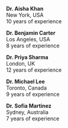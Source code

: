 **Dr. Aisha Khan**  
New York, USA  
10 years of experience  

**Dr. Benjamin Carter**  
Los Angeles, USA  
8 years of experience  

**Dr. Priya Sharma**  
London, UK  
12 years of experience  

**Dr. Michael Lee**  
Toronto, Canada  
9 years of experience  

**Dr. Sofia Martinez**  
Sydney, Australia  
7 years of experience  

